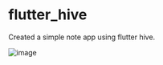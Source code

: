# flutter_hive

Created a simple note app using flutter hive.

![image](https://github.com/SushantR700/NoteApp-Flutter-Hive/assets/84202945/84c99e23-b8b0-4153-903d-5aadfbef7439)

